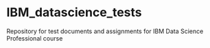 # IBM_datascience_tests

Repository for test documents and assignments for IBM Data Science Professional course
